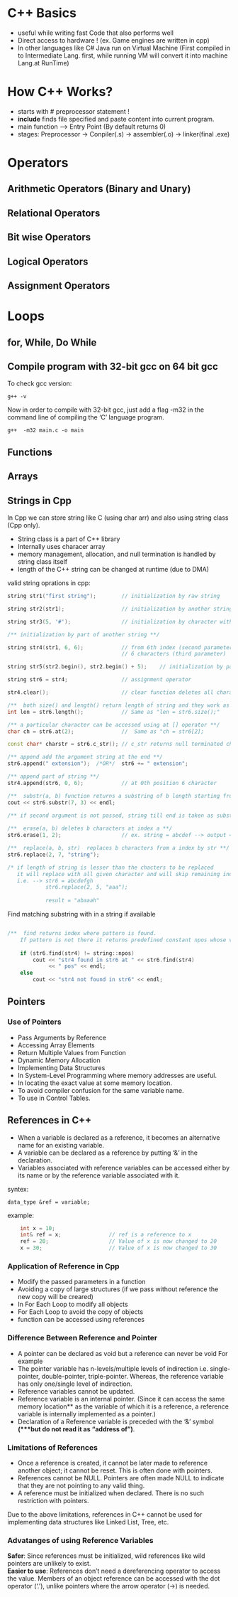 # C++ Basics

- useful while writing fast Code that also performs well
- Direct access to hardware ! (ex. Game engines are written in cpp)
- In other languages like C# Java run on Virtual Machine (First compiled in to Intermediate Lang. first, while running VM will convert it into machine Lang.at RunTime)
  
# How C++ Works?

- starts with # preprocessor statement !
- __include__ finds file specified and paste content into current program.
- main function --> Entry Point (By default returns 0)
- stages: Preprocessor -> Conpiler(.s) -> assembler(.o) -> linker(final .exe)

# Operators

## Arithmetic Operators (Binary and Unary)
## Relational Operators
## Bit wise Operators
## Logical Operators
## Assignment Operators

# Loops

## for, While, Do While

## Compile program with 32-bit gcc on 64 bit gcc

To check gcc version:

    g++ -v

Now in order to compile with 32-bit gcc, just add a flag -m32 in the command line of compiling the ‘C’ language program.

    g++  -m32 main.c -o main

## Functions

## Arrays

## Strings in Cpp

In Cpp we can store string like C (using char arr) and also using string class (Cpp only).

- String class is a part of C++ library
- Internally uses characer array
- memory management, allocation, and null termination is handled by string class itself
- length of the C++ string can be changed at runtime (due to DMA)

valid string oprations in cpp:

``` cpp
string str1("first string");        // initialization by raw string

string str2(str1);                  // initialization by another string

string str3(5, '#');                // initialization by character with number of occurrence

/** initialization by part of another string **/

string str4(str1, 6, 6);            // from 6th index (second parameter)
                                    // 6 characters (third parameter)

string str5(str2.begin(), str2.begin() + 5);    // initialization by part of another string : iterator version

string str6 = str4;                 // assignment operator

str4.clear();                       // clear function deletes all character from string

/**  both size() and length() return length of string and they work as synonyms **/
int len = str6.length();            // Same as "len = str6.size();"

/** a particular character can be accessed using at [] operator **/
char ch = str6.at(2);               //  Same as "ch = str6[2];

const char* charstr = str6.c_str(); // c_str returns null terminated char array version of string

/** append add the argument string at the end **/
str6.append(" extension");  /*OR*/  str6 += " extension";

/** append part of string **/
str4.append(str6, 0, 6);            // at 0th position 6 character

/**  substr(a, b) function returns a substring of b length starting from index a **/
cout << str6.substr(7, 3) << endl;
 
/** if second argument is not passed, string till end is taken as substring **/

/**  erase(a, b) deletes b characters at index a **/
str6.erase(1, 2);                   // ex. string = abcdef --> output = adef

/**  replace(a, b, str)  replaces b characters from a index by str **/
str6.replace(2, 7, "string");

/* if length of string is lesser than the chacters to be replaced
   it will replace with all given character and will skip remaining index
   i.e. --> str6 = abcdefgh 
            str6.replace(2, 5, "aaa");
            
            result = "abaaah"
```

Find matching substring with in a string if available

``` cpp

/**  find returns index where pattern is found.
    If pattern is not there it returns predefined constant npos whose value is -1 **/
 
    if (str6.find(str4) != string::npos)
        cout << "str4 found in str6 at " << str6.find(str4)
             << " pos" << endl;
    else
        cout << "str4 not found in str6" << endl;

```

## Pointers

### Use of Pointers

- Pass Arguments by Reference
- Accessing Array Elements
- Return Multiple Values from Function
- Dynamic Memory Allocation
- Implementing Data Structures
- In System-Level Programming where memory addresses are useful.
- In locating the exact value at some memory location.
- To avoid compiler confusion for the same variable name.
- To use in Control Tables.

## References in C++

- When a variable is declared as a reference, it becomes an alternative name for an existing variable.
- A variable can be declared as a reference by putting ‘&’ in the declaration.
- Variables associated with reference variables can be accessed either by its name or by the reference variable associated with it.

syntex:

    data_type &ref = variable;

example:
``` c++
    int x = 10;  
    int& ref = x;               // ref is a reference to x  
    ref = 20;                   // Value of x is now changed to 20
    x = 30;                     // Value of x is now changed to 30
```

### Application of Reference in Cpp

- Modify the passed parameters in a function
- Avoiding a copy of large structures (if we pass without reference the new copy will be creared)
- In For Each Loop to modify all objects
- For Each Loop to avoid the copy of objects
- function can be accessed using references

### Difference Between Reference and Pointer

- A pointer can be declared as void but a reference can never be void For example
- The pointer variable has n-levels/multiple levels of indirection i.e. single-pointer, double-pointer, triple-pointer. Whereas, the reference variable has only one/single level of indirection.
- Reference variables cannot be updated.
- Reference variable is an internal pointer. 
  (Since it can access the same memory location** as the variable of which it is a reference, a reference variable is internally implemented as a pointer.)
- Declaration of a Reference variable is preceded with the ‘&’ symbol __(***but do not read it as “address of”)__.

### Limitations of References

- Once a reference is created, it cannot be later made to reference another object; it cannot be reset. This is often done with pointers.
- References cannot be NULL. Pointers are often made NULL to indicate that they are not pointing to any valid thing.
- A reference must be initialized when declared. There is no such restriction with pointers.

Due to the above limitations, references in C++ cannot be used for implementing data structures like Linked List, Tree, etc.

### Advatanges of using Reference Variables

__Safer__: Since references must be initialized, wild references like wild pointers are unlikely to exist.  
__Easier to use__: References don’t need a dereferencing operator to access the value. Members of an object reference can be accessed with the dot operator (‘.’), unlike pointers where the arrow operator (->) is needed.
